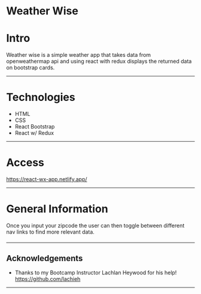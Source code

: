 # Weather Wise


# Intro
Weather wise is a simple weather app that takes data from openweathermap api and using react with redux displays the returned data on bootstrap cards. 

---

# Technologies
* HTML
* CSS
* React Bootstrap
* React w/ Redux

---

# Access
https://react-wx-app.netlify.app/

---
# General Information
Once you input your zipcode the user can then toggle between different nav links to find more relevant data.

#### 
---

## Acknowledgements

 - Thanks to my Bootcamp Instructor Lachlan Heywood for his help! https://github.com/lachieh
---
